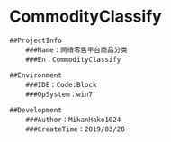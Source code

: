 # CommodityClassify

	##ProjectInfo
		###Name：网络零售平台商品分类
		###En：CommodityClassify

	##Environment
		###IDE：Code:Block
		###OpSystem：win7
	
	##Development
		###Author：MikanHako1024
		###CreateTime：2019/03/28

		
